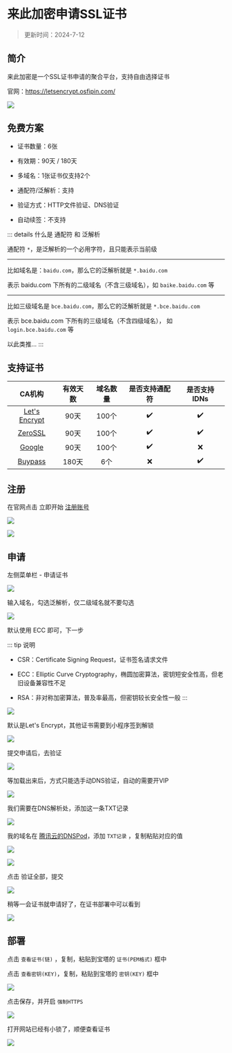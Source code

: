 # 来此加密申请SSL证书

> 更新时间：2024-7-12

## 简介

来此加密是一个SSL证书申请的聚合平台，支持自由选择证书

官网：https://letsencrypt.osfipin.com/

![](https://img.viptv.work/viptv/ssl/laici/laici-01.png)




## 免费方案

* 证书数量：6张

* 有效期：90天 / 180天

* 多域名：1张证书仅支持2个

* 通配符/泛解析：支持

* 验证方式：HTTP文件验证、DNS验证

* 自动续签：不支持

::: details 什么是 通配符 和 泛解析

通配符 `*`，是泛解析的一个必用字符，且只能表示当前级

---

比如域名是：`baidu.com`，那么它的泛解析就是 `*.baidu.com` 

表示 baidu.com 下所有的二级域名（不含三级域名），如 `baike.baidu.com` 等

---

比如三级域名是 `bce.baidu.com`，那么它的泛解析就是 `*.bce.baidu.com`

表示 bce.baidu.com 下所有的三级域名（不含四级域名）， 如 `login.bce.baidu.com` 等

以此类推...
:::



## 支持证书

| CA机构 | 有效天数 | 域名数量 | 是否支持通配符 | 是否支持IDNs |
|:-:|:-:|:-:|:-:|:-:|
| [Let's Encrypt](https://letsencrypt.org/zh-cn/) | 90天 | 100个 | ✔️ | ✔️ |
| [ZeroSSL](https://zerossl.com/) | 90天 | 100个 | ✔️ | ✔️ |
| [Google](ttps://pki.goog/) | 90天 | 100个 | ✔️ | ❌ |
| [Buypass](https://www.buypass.com/) | 180天 | 6个 | ❌ | ✔️ |


## 注册

在官网点击 立即开始 [注册账号](https://letsencrypt.osfipin.com/user-0408/user/register)

![](https://img.viptv.work/viptv/ssl/laici/laici-02.png)

![](https://img.viptv.work/viptv/ssl/laici/laici-03.png)


## 申请

左侧菜单栏 - 申请证书

![](https://img.viptv.work/viptv/ssl/laici/laici-04.png)

输入域名，勾选泛解析，仅二级域名就不要勾选

![](https://img.viptv.work/viptv/ssl/laici/laici-05.png)

默认使用 ECC 即可，下一步

::: tip 说明
* CSR：Certificate Signing Request，证书签名请求文件

* ECC：Elliptic Curve Cryptography，椭圆加密算法，密钥短安全性高，但老旧设备兼容性不足

* RSA：非对称加密算法，普及率最高，但密钥较长安全性一般
:::

![](https://img.viptv.work/viptv/ssl/laici/laici-06.png)

默认是Let's Encrypt，其他证书需要到小程序签到解锁

![](https://img.viptv.work/viptv/ssl/laici/laici-07.png)

提交申请后，去验证

![](https://img.viptv.work/viptv/ssl/laici/laici-08.png)

等加载出来后，方式只能选手动DNS验证，自动的需要开VIP

![](https://img.viptv.work/viptv/ssl/laici/laici-09.png)

我们需要在DNS解析处，添加这一条TXT记录

![](https://img.viptv.work/viptv/ssl/laici/laici-10.png)

我的域名在 [腾讯云的DNSPod](https://www.dnspod.cn/)，添加 `TXT记录` ，复制粘贴对应的值

![](https://img.viptv.work/viptv/ssl/laici/laici-11.png)

![](https://img.viptv.work/viptv/ssl/laici/laici-12.png)

点击 验证全部，提交

![](https://img.viptv.work/viptv/ssl/laici/laici-13.png)

稍等一会证书就申请好了，在证书部署中可以看到

![](https://img.viptv.work/viptv/ssl/laici/laici-14.png)

## 部署

点击 `查看证书(链)` ，复制，粘贴到宝塔的 `证书(PEM格式)` 框中

点击 `查看密钥(KEY)`，复制，粘贴到宝塔的 `密钥(KEY)` 框中

![](https://img.viptv.work/viptv/ssl/laici/laici-15.png)

点击保存，并开启 `强制HTTPS`

![](https://img.viptv.work/viptv/ssl/laici/laici-16.png)


打开网站已经有小锁了，顺便查看证书

![](https://img.viptv.work/viptv/ssl/laici/laici-17.png)